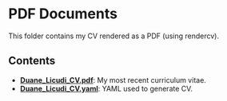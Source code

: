 # PDF Documents

This folder contains my CV rendered as a PDF (using rendercv).

## Contents

- **[Duane_Licudi_CV.pdf](Duane_Licudi_CV.pdf)**: My most recent curriculum vitae.
- **[Duane_Licudi_CV.yaml](Duane_Licudi_CV.yaml)**: YAML used to generate CV.
 